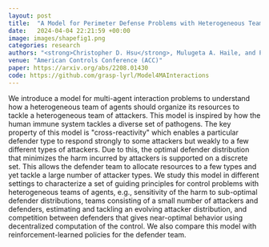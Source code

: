 ```yaml
---
layout: post
title:  "A Model for Perimeter Defense Problems with Heterogeneous Teams"
date:   2024-04-04 22:21:59 +00:00
image: images/shapefig1.png
categories: research
authors: "<strong>Christopher D. Hsu</strong>, Mulugeta A. Haile, and Pratik Chaudhari"
venue: "American Controls Conference (ACC)"
paper: https://arxiv.org/abs/2208.01430
code: https://github.com/grasp-lyrl/Model4MAInteractions
---
```


We introduce a model for multi-agent interaction problems to understand how a heterogeneous team of agents should organize its resources to tackle a heterogeneous team of attackers. This model is inspired by how the human immune system tackles a diverse set of pathogens. The key property of this model is "cross-reactivity" which enables a particular defender type to respond strongly to some attackers but weakly to a few different types of attackers. Due to this, the optimal defender distribution that minimizes the harm incurred by attackers is supported on a discrete set. This allows the defender team to allocate resources to a few types and yet tackle a large number of attacker types. We study this model in different settings to characterize a set of guiding principles for control problems with heterogeneous teams of agents, e.g., sensitivity of the harm to sub-optimal defender distributions, teams consisting of a small number of attackers and defenders, estimating and tackling an evolving attacker distribution, and competition between defenders that gives near-optimal behavior using decentralized computation of the control. We also compare this model with reinforcement-learned policies for the defender team.